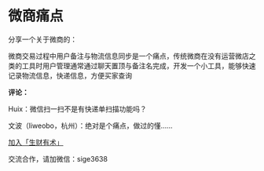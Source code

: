 # 微商痛点

分享一个关于微商的：

微商交易过程中用户备注与物流信息同步是一个痛点，传统微商在没有运营微店之类的工具时用户管理通常通过聊天置顶与备注名完成，开发一个小工具，能够快速记录物流信息，快递信息，方便买家查询

**评论：**

Huix：微信扫一扫不是有快递单扫描功能吗？

文波（liweobo，杭州）：绝对是个痛点，做过的懂……

[加入「生财有术」](https://www.ilangcai.com/jiaru/)

交流合作，请加微信：sige3638